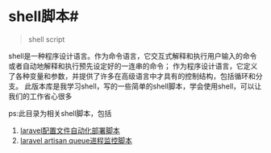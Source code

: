 # shell脚本#
> shell script
> 
shell是一种程序设计语言。作为命令语言，它交互式解释和执行用户输入的命令或者自动地解释和执行预先设定好的一连串的命令；
作为程序设计语言，它定义了各种变量和参数，并提供了许多在高级语言中才具有的控制结构，包括循环和分支。
此版本库是我学习shell，写的一些简单的shell脚本，学会使用shell，可以让我们的工作省心很多

ps:此目录为相关shell脚本，包括

1. [laravel配置文件自动化部署脚本](deploy_test.sh)
2. [laravel artisan queue进程监控脚本](monitor_dsp.sh)